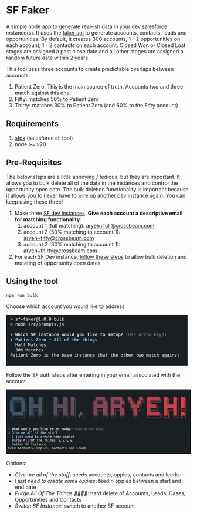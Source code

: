 # SF Faker
A simple node app to generate real-ish data in your dev salesforce instance(s). It uses the [faker api](https://fakerjs.dev/) to generate accounts, contacts, leads and opportunities. By default, it creates 300 accounts, 1 - 2 opportunities on each account, 1 - 2 contacts on each account. Closed Won or Closed Lost stages are assigned a past close date and all other stages are assigned a random future date within 2 years. 

This tool uses three accounts to create predictable overlaps between accounts. 
1. Patient Zero: This is the main source of truth. Accounts two and three match against this one. 
2. Fifty: matches 50% to Patient Zero
3. Thirty: matches 30% to Patient Zero (and 60% to the Fifty account)

## Requirements
1. [sfdx](https://developer.salesforce.com/tools/salesforcecli) (salesforce cli tool)
2. node >= v20

## Pre-Requisites
The below steps are a little annoying / tedious, but they are important. It allows you to bulk delete all of the data in the instances and control the opportunity open date. The bulk deletion functionality is important because it allows you to never have to wire up another dev instance again. You can keep using these three!
1. Make three [SF dev instances](https://developer.salesforce.com/signup). **Give each account a descriptive email for matching functionality**: 
   1. account 1 (full matching): aryeh+full@crossbeam.com
   2. account 2 (50% matching to account 1): aryeh+fifty@crossbeam.com
   3. account 3 (30% matching to account 1): aryeh+thirty@crossbeam.com
2. For each SF Dev instance, [follow these steps](https://www.notion.so/crossbeam-internal/Setting-Up-Salesforce-for-Dev-8ef8024f9d0840f0bd8065669dbfbf91) to allow bulk deletion and mutating of opportunity open dates

## Using the tool
```
npm run bulk
```
Choose which account you would like to address

![initial cli prompt](initial-prompt.png)

Follow the SF auth steps after entering in your email associated with the account

![account options](account-options.png)

Options:
- *Give me all of the stuff*: seeds accounts, oppies, contacts and leads
- *I just need to create some oppies*: feed *n* oppies between a start and end date
- *Purge All Of The Things 🔪🔪🔪🔪*: hard delete of Accounts, Leads, Cases, Opportunities and Contacts
- *Switch SF Instance*: switch to another SF account